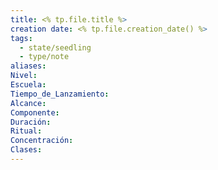 ```yaml
---
title: <% tp.file.title %>
creation date: <% tp.file.creation_date() %>
tags:
  - state/seedling
  - type/note
aliases: 
Nivel: 
Escuela: 
Tiempo_de_Lanzamiento: 
Alcance: 
Componente: 
Duración: 
Ritual: 
Concentración: 
Clases:
---
```


